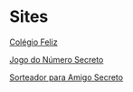 # Sites
[Colégio Feliz](https://colegiofeliz.com.br/)

[Jogo do Número Secreto](https://jogo-ochre-three-42.vercel.app/)

[Sorteador para Amigo Secreto](https://amigo-secreto-fawn-eight.vercel.app/)
